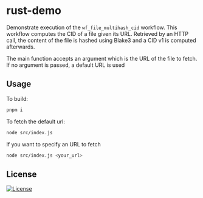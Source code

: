 # rust-demo

Demonstrate execution of the `wf_file_multihash_cid` workflow. This workflow computes the CID of a 
file given its URL. Retrieved by an HTTP call, the content of the file is hashed using Blake3 and 
a CID v1 is computed afterwards.

The main function accepts an argument which is the URL of the file to fetch. If no argument is passed,
a default URL is used

## Usage

To build:

```sh
pnpm i
```

To fetch the default url:

```sh
node src/index.js
```

If you want to specify an URL to fetch

```sh
node src/index.js <your_url>
```

## License
[![License](https://img.shields.io/badge/License-Apache_2.0-blue.svg)](https://opensource.org/licenses/Apache-2.0)
